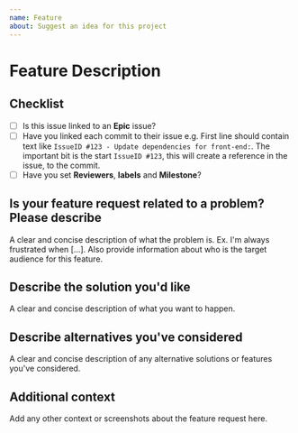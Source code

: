 ```yaml
---
name: Feature
about: Suggest an idea for this project
---
```


# Feature Description

## Checklist

- [ ] Is this issue linked to an **Epic** issue?
- [ ] Have you linked each commit to their issue e.g. First line should contain text like `IssueID #123 - Update dependencies for front-end:`. The important bit is the start `IssueID #123`, this will create a reference in the issue, to the commit.
- [ ] Have you set **Reviewers**, **labels** and **Milestone**?

## Is your feature request related to a problem? Please describe

A clear and concise description of what the problem is. Ex. I'm always frustrated when [...]. Also provide information about who is the target audience for this feature.

## Describe the solution you'd like

A clear and concise description of what you want to happen.

## Describe alternatives you've considered

A clear and concise description of any alternative solutions or features you've considered.

## Additional context

Add any other context or screenshots about the feature request here.
